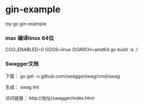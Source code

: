 # gin-example
my go gin-example

### mac 编译linux 64位
CGO_ENABLED=0 GOOS=linux GOARCH=amd64 go build -a ./

### Swagger文档
下载：
go get -u github.com/swaggo/swag/cmd/swag

生成：
swag init

访问链接：
http://地址/swagger/index.html
